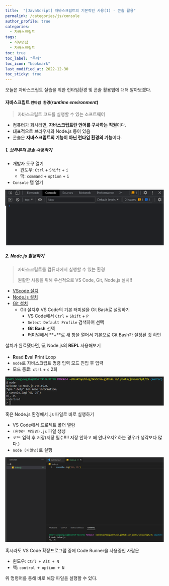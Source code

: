 ```yaml
---
title:  "[JavaScript] 자바스크립트의 기본적인 사용(1) - 콘솔 활용"
permalink: /categories/js/console
author_profile: true
categories:
  - 자바스크립트
tags:
  - 직무면접
  - 자바스크립트
toc: true
toc_label: "목차"
toc_icon: "bookmark"
last_modified_at: 2022-12-30
toc_sticky: true
---
```


 오늘은 자바스크립트 실습을 위한 런타임환경 및 콘솔 활용법에 대해 알아보겠다.



#### 자바스크립트 `런타임 환경`(*runtime environment*)

> 자바스크립트 코드를 실행할 수 있는 소프트웨어

- 컴퓨터가 회사라면, **자바스크립트란 언어를 구사하는 직원**이다.
- 대표적으로 브라우저와 Node.js 등이 있음
- 콘솔은 **자바스크립트의 기능이 아닌 런타임 환경의 기능**이다.



##### 1. 브라우저 콘솔 사용하기

- 개발자 도구 열기
  - 윈도우: `Ctrl` + `Shift` + `i`
  - 맥: `command` + `option` + `i`
- `Console` 탭 열기

![image-20221231121057373](../../assets/images/image-20221231121057373.png)



##### 2. Node.js 활용하기

> 자바스크립트를 컴퓨터에서 실행할 수 있는 환경
>
> 원활한 사용을 위해 우선적으로 VS Code, Git, Node,js 설치!!

- [VScode 설치](https://code.visualstudio.com/)
- [Node.js 설치](https://nodejs.org/)
- [Git 설치](https://git-scm.com/downloads)
  - Git 설치후 VS Code의 기본 터미널을 Git Bash로 설정하기
    - VS Code에서 `Ctrl` + `Shift` + `P`
    - `Select Default Profile` 검색하여 선택
    - **Git Bash** 선택
    - 터미널에서 **+**로 새 창을 열어서 기본으로 Git Bash가 설정된 것 확인

설치가 완료됐다면, 💻 Node.js의 **REPL** 사용해보기

- **R**ead **E**val **P**rint **L**oop
- `node`로 자바스크립트 명령 입력 모드 진입 후 입력
- 모드 종료: `ctrl` + `c` 2회

![image-20221231121756548](../../assets/images/image-20221231121756548.png)



혹은 Node.js 환경에서 .js 파일로 바로 실행하기

- VS Code에서 프로젝트 폴더 열람
- `(원하는 파일명).js` 파일 생성
- 코드 입력 후 저장(저장 필수!!!! 저장 안하고 왜 안나오지? 하는 경우가 생각보다 많다.)
- `node (파일명)`로 실행

![image-20221231121847417](../../assets/images/image-20221231121847417.png)

혹시라도 VS Code 확장프로그램 중에 Code Runner을 사용중인 사람은

- 윈도우: `Ctrl + Alt + N`
- 맥: `control + option + N`

위 명령어를 통해 바로 해당 파일을 실행할 수 있다.